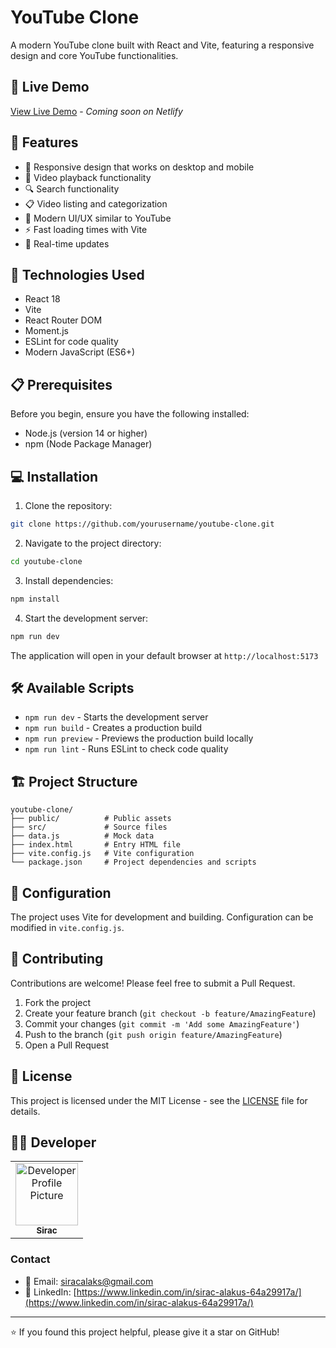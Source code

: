 # YouTube Clone

A modern YouTube clone built with React and Vite, featuring a responsive design and core YouTube functionalities.

## 🚀 Live Demo

[View Live Demo](https://sirac-youtube-clone.netlify.app/) - *Coming soon on Netlify*


## 🌟 Features

- 📱 Responsive design that works on desktop and mobile
- 🎥 Video playback functionality
- 🔍 Search functionality
- 📋 Video listing and categorization
- 🎨 Modern UI/UX similar to YouTube
- ⚡ Fast loading times with Vite
- 🔄 Real-time updates

## 🚀 Technologies Used

- React 18
- Vite
- React Router DOM
- Moment.js
- ESLint for code quality
- Modern JavaScript (ES6+)

## 📋 Prerequisites

Before you begin, ensure you have the following installed:
- Node.js (version 14 or higher)
- npm (Node Package Manager)

## 💻 Installation

1. Clone the repository:
```bash
git clone https://github.com/yourusername/youtube-clone.git
```

2. Navigate to the project directory:
```bash
cd youtube-clone
```

3. Install dependencies:
```bash
npm install
```

4. Start the development server:
```bash
npm run dev
```

The application will open in your default browser at `http://localhost:5173`

## 🛠️ Available Scripts

- `npm run dev` - Starts the development server
- `npm run build` - Creates a production build
- `npm run preview` - Previews the production build locally
- `npm run lint` - Runs ESLint to check code quality

## 🏗️ Project Structure

```
youtube-clone/
├── public/          # Public assets
├── src/             # Source files
├── data.js          # Mock data
├── index.html       # Entry HTML file
├── vite.config.js   # Vite configuration
└── package.json     # Project dependencies and scripts
```

## 🔧 Configuration

The project uses Vite for development and building. Configuration can be modified in `vite.config.js`.

## 🤝 Contributing

Contributions are welcome! Please feel free to submit a Pull Request.

1. Fork the project
2. Create your feature branch (`git checkout -b feature/AmazingFeature`)
3. Commit your changes (`git commit -m 'Add some AmazingFeature'`)
4. Push to the branch (`git push origin feature/AmazingFeature`)
5. Open a Pull Request

## 📝 License

This project is licensed under the MIT License - see the [LICENSE](LICENSE) file for details.

## 👨‍💻 Developer

<table>
  <tr>
    <td align="center">
      <a href="https://github.com/siracalaks">
        <img src="https://github.com/siracalaks.png" width="100px;" alt="Developer Profile Picture"/>
        <br />
        <sub><b>Sirac</b></sub>
      </a>
    </td>
  </tr>
</table>

### Contact
- 📧 Email: [siracalaks@gmail.com](mailto:email@example.com)
- 💼 LinkedIn: [https://www.linkedin.com/in/sirac-alakus-64a29917a/](https://www.linkedin.com/in/sirac-alakus-64a29917a/)


---
⭐️ If you found this project helpful, please give it a star on GitHub!
